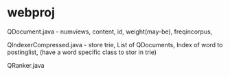 webproj
=======

QDocument.java - numviews, content, id, weight(may-be), freqincorpus, 

QIndexerCompressed.java - store trie, List of QDocuments, Index of word to postinglist, (have a word specific class to stor in trie)

QRanker.java


